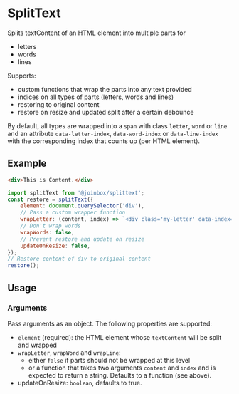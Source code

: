 # SplitText

Splits textContent of an HTML element into multiple parts for
- letters
- words
- lines

Supports:
- custom functions that wrap the parts into any text provided
- indices on all types of parts (letters, words and lines)
- restoring to original content
- restore on resize and updated split after a certain debounce

By default, all types are wrapped into a `span` with class `letter`, `word` or `line` and an 
attribute `data-letter-index`, `data-word-index` or `data-line-index` with the corresponding
index that counts up (per HTML element).

## Example

```html
<div>This is Content.</div>
```

```javascript
import splitText from '@joinbox/splittext';
const restore = splitText({
    element: document.querySelector('div'),
    // Pass a custom wrapper function
    wrapLetter: (content, index) => `<div class='my-letter' data-index='${index}'>${content}</div>`,
    // Don't wrap words
    wrapWords: false,
    // Prevent restore and update on resize
    updateOnResize: false,
});
// Restore content of div to original content
restore();
```


## Usage

### Arguments
Pass arguments as an object. The following properties are supported: 
- `element` (required): the HTML element whose `textContent` will be split and wrapped
- `wrapLetter`, `wrapWord` and `wrapLine`: 
    - either `false` if parts should not be wrapped at this level
    - or a function that takes two arguments `content` and `index` and is expected to return a
    string. Defaults to a function (see above).
- updateOnResize: `boolean`, defaults to true.

